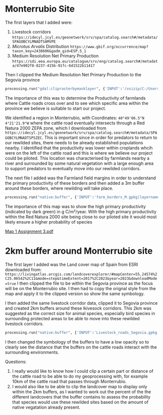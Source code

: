 # Monterrubio Site 

The first layers that I added were:
1. Livestock corridors `https://idecyl.jcyl.es/geonetwork/srv/spa/catalog.search#/metadata/SPAGOBCYLMNADTSAMVPE`
2. _Microtus Arvalis_ Distribution `https://www.gbif.org/occurrence/map?taxon_key=2438606&gadm_gid=ESP.5_1`
3. Medium Resolution Net Primary Production `https://sdi.eea.europa.eu/catalogue/srv/eng/catalog.search#/metadata/47e902f8-8237-415b-91fc-6d1522b11417`

Then I clipped the Medium Resolution Net Primary Production to the Segovia province 
```python
processing.run("gdal:cliprasterbymasklayer", {'INPUT':'/vsizip/C:/Users/localuser/Downloads/eea_r_3035_196_m_modis-npp_p_2000-2022_v01_r00.zip/eea_r_3035_196_m_modis-npp_p_2000-2022_v01_r00/all_tilessmoothed_2000_3035.tif','MASK':'C:/Users/localuser/Documents/GIS data/sg_province.gpkg|layername=prov_cyl_recintos','SOURCE_CRS':None,'TARGET_CRS':None,'TARGET_EXTENT':None,'NODATA':None,'ALPHA_BAND':False,'CROP_TO_CUTLINE':True,'KEEP_RESOLUTION':False,'SET_RESOLUTION':False,'X_RESOLUTION':None,'Y_RESOLUTION':None,'MULTITHREADING':False,'OPTIONS':'','DATA_TYPE':0,'EXTRA':'','OUTPUT':'TEMPORARY_OUTPUT'})
```

The importance of this was to determine the Productivity of farmlands where Cattle roads cross over and to see which specific area within the province we believe is suitable to start our project. 

We identified a region in Monterrubio, with Coordinates: `40°49'06.5"N 4°21'21.9"W` where the cattle road eventually intersects through a Red Natura 2000 ZEPA zone, which I downloaded from `https://idecyl.jcyl.es/geonetwork/srv/spa/catalog.search#/metadata/SPAGOBCYLMNADTSPSZEC`.
This is important since in order for predators to return to our rewilded sites, there needs to be already established populations nearby. I identified that the productivity was lower within croplands whcih were on the left of the cattle road and this is where we believe our project could be piloted. This location was characterised by farmlands nearby a river and surrounded by some natural vegetation with a large enough area to support predators to eventually move into our rewilded corridors. 

The next file I added was the Farmland field margins in order to understand the primary productivity of these borders and then added a 3m buffer around these borders, where rewilding will take place.
```python
processing.run("native:buffer", {'INPUT':'farm_borders_M.gpkg|layername=farm_borders','DISTANCE':3,'SEGMENTS':5,'END_CAP_STYLE':0,'JOIN_STYLE':0,'MITER_LIMIT':2,'DISSOLVE':False,'SEPARATE_DISJOINT':False,'OUTPUT':'TEMPORARY_OUTPUT'})
```
The importance of this map was to show the high primary productivity (indicated by dark green) in g C/m²/year. With the high primary productivity within the Red Natura 2000 site being close to our piloted site it would most likely ensure a higher probability of species 

[Map 1 Assignment 3.pdf](https://github.com/user-attachments/files/17969888/Map.1.Assignment.3.pdf)



# 2km buffer around Monterrubio site 

The first layer I added was the Land cover map of Spain from ESRI downloaded from: `https://livingatlas.arcgis.com/landcoverexplorer/#mapCenter=55.24574%2C25.06542%2C11&mode=step&timeExtent=2017%2C2023&year=2023&downloadMode=true`
I then clipped the file to be within the Segovia province as the focus will be on the Monterrubio site. 
I then had to copy the orignal style from the map and apply it to the clipped version so show the same symbology.

I then added the same livestock corridor data, clipped it to Segovia province and created 2km buffers around these lkivesock corridors. This 2km was suggested as the correct size for animal species, especially bird species in surrounding protected areas to be able to move into these rewilded livestock corridors. 
```python
processing.run("native:buffer", {'INPUT':'Livestock_roads_Segovia.gpkg|layername=livestock_roads_segovia','DISTANCE':2000,'SEGMENTS':5,'END_CAP_STYLE':0,'JOIN_STYLE':0,'MITER_LIMIT':2,'DISSOLVE':False,'SEPARATE_DISJOINT':False,'OUTPUT':'TEMPORARY_OUTPUT'})
```
I then changed the symbology of the buffers to have a low opacity so to clearly see the distance that the buffers on the cattle roads interact with the surrounding environments. 

Questions:
1. I really would like to know how I could clip a certain part or distance of the cattle road to be able to do my geoprocessing with, for example 10km of the cattle road that passes through Monterrubio.
2. I would also like to be able to clip the landcover map to display only within the 2km buffers, as I wanted to work out the percent of the the different landcovers that the buffer contains to assess the probability that species would use these rewilded sites based on the amount of native vegatation already present. 






